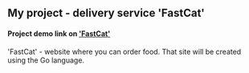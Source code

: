 ## My project - delivery service 'FastCat'
#### Project demo link on ['FastCat'](https://magazin-green.site/index.html)
'FastCat' - website where you can order food. 
That site will be created using the Go language. 

